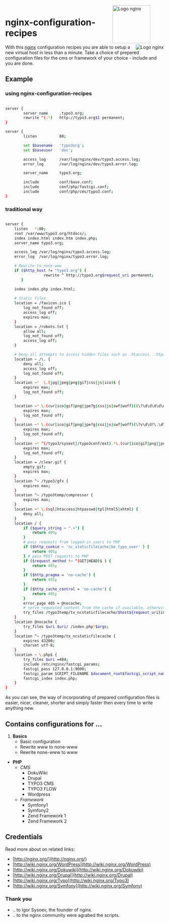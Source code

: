 <img src="http://ebmedia.eventbrite.com/s3-s3/eventlogos/6576803/1238025969-14.jpg" alt="Logo nginx" width="120" style="margin:2px 43px" align="right">

nginx-configuration-recipes 
===========================

<a href="http://nginx.org/">
<img src="http://upload.wikimedia.org/wikipedia/de/thumb/2/2c/Nginx_Logo.svg/200px-Nginx_Logo.svg.png" alt="Logo nginx" align="right"></a>

With this [nginx](http://nginx.org/) configuration recipes you are able to setup a new virtual host in less than a minute. Take a choice of prepered configuration files for the cms or framework of your choice - include and you are done. 

## Example

### using nginx-configuration-recipes

```bash

server {
		server_name		.typo3.org;
		rewrite ^(.*) 	http://typo3.org$1 permanent;
}

server {
		listen			80;

		set $basename 	'typo3org';
		set $baseuser 	'dev';

		access_log		/var/log/nginx/dev/typo3.access.log;
		error_log		/var/log/nginx/dev/typo3.error.log;

		server_name		typo3.org;

		include			conf/base.conf;
		include			conf/php/fastcgi.conf;
		include			conf/php/cms/typo3.conf;
}
```

### traditional way
```bash

server {
    listen   *:80;
    root /var/www/typo3.org/htdocs/;
    index index.html index.htm index.php;
    server_name typo3.org;

    access_log /var/log/nginx/typo3.access.log;
    error_log  /var/log/nginx/typo3.error.log;

	# Rewrite to none-www
    if ($http_host != "typo3.org") {
                 rewrite ^ http://typo3.org$request_uri permanent;
       }

    index index.php index.html;
    
    # Static files
    location = /favicon.ico {
        log_not_found off;
        access_log off;
        expires max;
    }
    location = /robots.txt {
        allow all;
        log_not_found off;
        access_log off;
    }

    # Deny all attempts to access hidden files such as .htaccess, .htpasswd, .DS_Store (Mac).
    location ~ /\. {
        deny all;
        access_log off;
        log_not_found off;
    }
    location ~*  \.(jpg|jpeg|png|gif|css|js|ico)$ {
        expires max;
        log_not_found off;
    }

    location ~* \.(cur|ico|gif|png|jpe?g|css|js|swf|woff)((\?\d\d\d\d\d\d\d\d\d\d)|(\?s=\d\d\d\d\d\d\d\d\d\d))$ {
        expires max;
        log_not_found off;
    }
    location ~* \.(cur|ico|gif|png|jpe?g|css|js|swf|woff)(\?v\d\d?\.\d\d?\.\d\d?)$ {
        expires max;
        log_not_found off;
    }
    location ~* ^(/typo3/sysext|/typo3conf/ext).*\.(cur|ico|gif|png|jpe?g|css|js|swf|woff) {
        expires max;
        log_not_found off;
    }
    location = /clear.gif {
        empty_gif;
        expires max;
    }
    location ^~ /typo3/gfx {
        expires max;
    }
    location ^~ /typo3temp/compressor {
        expires max;
    }
    location ~* \.(sql|htaccess|htpasswd|tpl|html5|xhtml) {
        deny all;
    }
    location / {
        if ($query_string ~ ".+") {
            return 405;
        }
        # pass requests from logged-in users to PHP
        if ($http_cookie ~ 'nc_staticfilecache|be_typo_user' ) {
            return 405;
        } # pass POST requests to PHP
        if ($request_method !~ ^(GET|HEAD)$ ) {
            return 405;
        }
        if ($http_pragma = 'no-cache') {
            return 405;
        }
        if ($http_cache_control = 'no-cache') {
            return 405;
        }
        error_page 405 = @nocache;
        # serve requested content from the cache if available, otherwise pass the request to PHP
        try_files /typo3temp/tx_ncstaticfilecache/$host${request_uri}index.html @nocache;
    }
    location @nocache {
        try_files $uri $uri/ /index.php?$args;
    }
    location ^~ /typo3temp/tx_ncstaticfilecache {
        expires 43200;
        charset utf-8;
    }
    location ~ \.php$ {
        try_files $uri =404;
        include /etc/nginx/fastcgi_params;
        fastcgi_pass 127.0.0.1:9000;
        fastcgi_param SCRIPT_FILENAME $document_root$fastcgi_script_name;
        fastcgi_index index.php;
    }
}
```

As you can see, the way of incorporating of prepared configuration files is easier, nicer, cleaner, shorter and simply faster then every time to write anything new.

## Contains configurations for ...

1. **Basics**
   - Basic configuration  
   - Rewrite www to none-www
   - Rewrite none-www to www

- **PHP**
  - _CMS_
    - DokuWiki
    - Drupal
    - TYPO3 CMS
    - TYPO3 FLOW
    - Wordpress
  - _Framework_
    - Symfony1
    - Symfony2
    - Zend Framework 1
    - Zend Framework 2


## Credentials
Read more about on related links:

- [http://nginx.org/](http://nginx.org/)‎
- [http://wiki.nginx.org/WordPress](http://wiki.nginx.org/WordPress)‎
- [http://wiki.nginx.org/Dokuwiki](http://wiki.nginx.org/Dokuwiki)
- [http://wiki.nginx.org/Drupal](http://wiki.nginx.org/Drupal)
- [http://wiki.nginx.org/Typo](http://wiki.nginx.org/Typo3)
- [http://wiki.nginx.org/Symfony](http://wiki.nginx.org/Symfony)

### Thank you
 - .. to Igor Sysoev, the founder of nginx.
 - .. to the nginx community were agrabed the scripts.